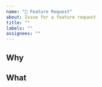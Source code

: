 ```yaml
---
name: "🚀 Feature Request"
about: Issue for a feature request
title: ""
labels: ""
assignees: ""
---
```


<!-- Thank you for sending a feature request! -->

## Why

<!-- Why do you want the feature and why does it make sense for the package? -->

## What

<!-- What is a solution you want to add? -->
